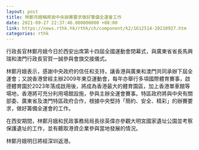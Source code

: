 ```yaml
---
layout: post
title: 林鄭月娥稱將按中央辦賽要求做好籌備全運會工作
date: 2021-09-27 22:37:46.000000000 +08:00
link: https://news.rthk.hk/rthk/ch/component/k2/1612514-20210927.htm
categories: rthk
---
```


行政長官林鄭月娥今日於西安出席第十四屆全國運動會閉幕式，與廣東省省長馬興瑞和澳門行政長官賀一誠參與會旗交接儀式。

林鄭月娥表示，感謝中央政府的信任和支持，讓香港與廣東和澳門共同承辦下屆全運會；又說香港曾經主辦2009年東亞運動會，每年亦舉行多項國際體育賽事，啟德體育園於2023年落成啟用後，將成為香港最大的體育園區，加上香港單車館等場地，香港將可充分利用場館設施，參與主辦全運會賽事。特區政府將與中央有關部委、廣東省及澳門特區政府合作，根據中央堅持「簡約、安全、精彩」的辦賽要求，做好籌備全運會的工作。

在西安期間，林鄭月娥和民政事務局局長徐英偉亦參觀大明宮國家遺址公園並考察保護遺址的工作，並有聽取港資企業參與當地發展的情況。

林鄭月娥明日將經深圳返港。
